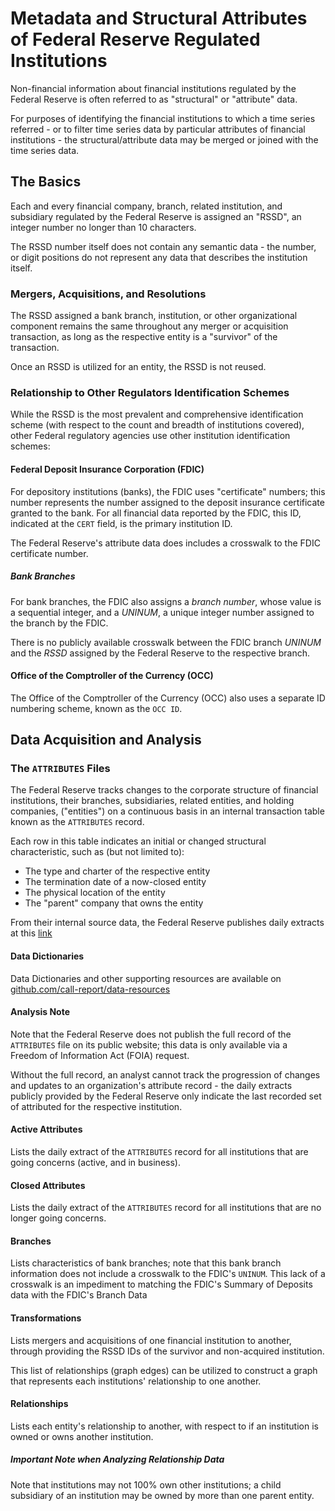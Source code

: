 # Metadata and Structural Attributes of Federal Reserve Regulated Institutions

Non-financial information about financial institutions regulated by the Federal Reserve is often referred to as "structural" or "attribute" data.

For purposes of identifying the financial institutions to which a time series referred - or to filter time series data by particular attributes of financial institutions - the structural/attribute data may be merged or joined with the time series data.

## The Basics

Each and every financial company, branch, related institution, and subsidiary regulated by the Federal Reserve is assigned an "RSSD", an integer number no longer than 10 characters.

The RSSD number itself does not contain any semantic data - the number, or digit positions do not represent any data that describes the institution itself.

### Mergers, Acquisitions, and Resolutions

The RSSD assigned a bank branch, institution, or other organizational component remains the same throughout any merger or acquisition transaction, as long as the respective entity is a "survivor" of the transaction.

Once an RSSD is utilized for an entity, the RSSD is not reused.

### Relationship to Other Regulators Identification Schemes

While the RSSD is the most prevalent and comprehensive identification scheme (with respect to the count and breadth of institutions covered), other Federal regulatory agencies use other institution identification schemes:

#### Federal Deposit Insurance Corporation (FDIC)

For depository institutions (banks), the FDIC uses "certificate" numbers; this number represents the number assigned to the deposit insurance certificate granted to the bank. For all financial data reported by the FDIC, this ID, indicated at the `CERT` field, is the primary institution ID.

The Federal Reserve's attribute data does includes a crosswalk to the FDIC certificate number.

##### Bank Branches

For bank branches, the FDIC also assigns a _branch number_, whose value is a sequential integer, and a _UNINUM_, a unique integer number assigned to the branch by the FDIC.

There is no publicly available crosswalk between the FDIC branch _UNINUM_ and the _RSSD_ assigned by the Federal Reserve to the respective branch.

#### Office of the Comptroller of the Currency (OCC)

The Office of the Comptroller of the Currency (OCC) also uses a separate ID numbering scheme, known as the `OCC ID`.

## Data Acquisition and Analysis

### The `ATTRIBUTES` Files

The Federal Reserve tracks changes to the corporate structure of financial institutions, their branches, subsidiaries, related entities, and holding companies, ("entities") on a continuous basis in an internal transaction table known as the `ATTRIBUTES` record.


Each row in this table indicates an initial or changed structural characteristic, such as (but not limited to):

- The type and charter of the respective entity
- The termination date of a now-closed entity
- The physical location of the entity
- The "parent" company that owns the entity

From their internal source data, the Federal Reserve publishes daily extracts at this [link](https://www.ffiec.gov/npw/FinancialReport/DataDownload)

#### Data Dictionaries

Data Dictionaries and other supporting resources are available on [github.com/call-report/data-resources](https://github.com/call-report/data-resources)

#### Analysis Note

Note that the Federal Reserve does not publish the full record of the `ATTRIBUTES` file on its public website; this data is only available via a Freedom of Information Act (FOIA) request. 

Without the full record, an analyst cannot track the progression of changes and updates to an organization's attribute record - the daily extracts publicly provided by the Federal Reserve only indicate the last recorded set of attributed for the respective institution.

#### Active Attributes

Lists the daily extract of the `ATTRIBUTES` record for all institutions that are going concerns (active, and in business).

#### Closed Attributes

Lists the daily extract of the `ATTRIBUTES` record for all institutions that are no longer going concerns.

#### Branches

Lists characteristics of bank branches; note that this bank branch information does not include a crosswalk to the FDIC's `UNINUM`. This lack of a crosswalk is an impediment to matching the FDIC's Summary of Deposits data with the FDIC's Branch Data

#### Transformations

Lists mergers and acquisitions of one financial institution to another, through providing the RSSD IDs of the survivor and non-acquired institution.

This list of relationships (graph edges) can be utilized to construct a graph that represents each institutions' relationship to one another.

#### Relationships

Lists each entity's relationship to another, with respect to if an institution is owned or owns another institution.

##### Important Note when Analyzing Relationship Data

Note that institutions may not 100% own other institutions; a child subsidiary of an institution may be owned by more than one parent entity.